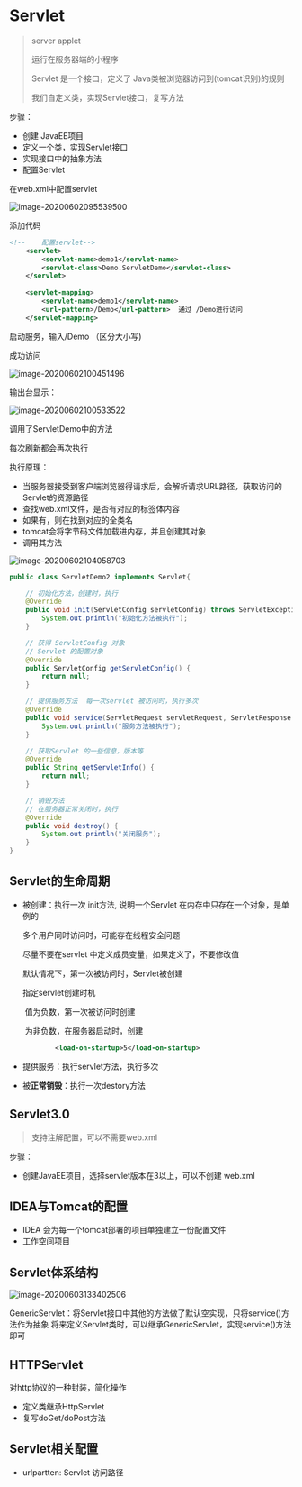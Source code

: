 # Servlet

>   server applet
>
>   运行在服务器端的小程序
>
>   Servlet 是一个接口，定义了 Java类被浏览器访问到(tomcat识别)的规则
>
>   我们自定义类，实现Servlet接口，复写方法



步骤：

*   创建 JavaEE项目
*   定义一个类，实现Servlet接口
*   实现接口中的抽象方法
*   配置Servlet

在web.xml中配置servlet

![image-20200602095539500](img/image-20200602095539500.png)

添加代码

```xml
<!--    配置servlet-->
    <servlet>
        <servlet-name>demo1</servlet-name>
        <servlet-class>Demo.ServletDemo</servlet-class>
    </servlet>
    
    <servlet-mapping>
        <servlet-name>demo1</servlet-name>
        <url-pattern>/Demo</url-pattern>  通过 /Demo进行访问
    </servlet-mapping>
```



启动服务，输入/Demo （区分大小写)

成功访问

![image-20200602100451496](img/image-20200602100451496.png)

输出台显示：

![image-20200602100533522](img/image-20200602100533522.png)

调用了ServletDemo中的方法

每次刷新都会再次执行



执行原理：

*   当服务器接受到客户端浏览器得请求后，会解析请求URL路径，获取访问的Servlet的资源路径
*   查找web.xml文件，是否有对应的<url-pattern>标签体内容
*   如果有，则在找到对应的<servlet-class>全类名
*   tomcat会将字节码文件加载进内存，并且创建其对象
*   调用其方法

![image-20200602104058703](img/image-20200602104058703.png)

```java
public class ServletDemo2 implements Servlet{

    // 初始化方法，创建时，执行
    @Override
    public void init(ServletConfig servletConfig) throws ServletException {
        System.out.println("初始化方法被执行");
    }

    // 获得 ServletConfig 对象
    // Servlet 的配置对象
    @Override
    public ServletConfig getServletConfig() {
        return null;
    }

    // 提供服务方法  每一次servlet 被访问时，执行多次
    @Override
    public void service(ServletRequest servletRequest, ServletResponse servletResponse) throws ServletException, IOException {
        System.out.println("服务方法被执行");
    }

    // 获取Servlet 的一些信息，版本等
    @Override
    public String getServletInfo() {
        return null;
    }

    // 销毁方法
    // 在服务器正常关闭时，执行
    @Override
    public void destroy() {
        System.out.println("关闭服务");
    }
}
```



## Servlet的生命周期

*   被创建：执行一次 init方法, 说明一个Servlet 在内存中只存在一个对象，是单例的

    多个用户同时访问时，可能存在线程安全问题

    尽量不要在servlet 中定义成员变量，如果定义了，不要修改值

    默认情况下，第一次被访问时，Servlet被创建

    指定servlet创建时机

    ​	值为负数，第一次被访问时创建

    ​	为非负数，在服务器启动时，创建

    ```xml
            <load-on-startup>5</load-on-startup>
    ```

*   提供服务：执行servlet方法，执行多次

*   被**正常销毁**：执行一次destory方法



## Servlet3.0

>   支持注解配置，可以不需要web.xml

步骤：

*   创建JavaEE项目，选择servlet版本在3以上，可以不创建 web.xml





## IDEA与Tomcat的配置

*   IDEA 会为每一个tomcat部署的项目单独建立一份配置文件
*   工作空间项目



## Servlet体系结构

![image-20200603133402506](img/image-20200603133402506.png)

GenericServlet：将Servlet接口中其他的方法做了默认空实现，只将service()方法作为抽象
将来定义Servlet类时，可以继承GenericServlet，实现service()方法即可



## HTTPServlet

对http协议的一种封装，简化操作

*   定义类继承HttpServlet
*   复写doGet/doPost方法



## Servlet相关配置

*   urlpartten: Servlet 访问路径